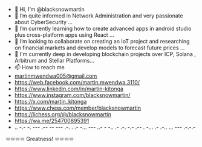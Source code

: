 - 👋 Hi, I’m @blacksnowmartin
- 👀 I’m quite informed in Network Administration and very passionate about CyberSecurity ...
- 🌱 I’m currently learning how to create advanced apps in android studio plus cross-platform apps using React ...
- 💞️ I’m looking to collaborate on creating an IoT project and researching on financial markets and develop models to forecast future prices ...
- 👥 I'm currently deep in developing blockchain projects over ICP, Solana , Arbitrum and Stellar Platforms...
- 📫 How to reach me 
- martinmwendwa005@gmail.com
- https://web.facebook.com/martin.mwendwa.3110/
- https://www.linkedin.com/in/martin-kitonga
- https://www.instagram.com/blacksnowmartin/
- https://x.com/martin_kitonga
- https://www.chess.com/member/blacksnowmartin
- https://lichess.org/@/blacksnowmartin
- https://wa.me/254700895391
- ..  -.- -. --- .--  -- --- .-. .  .- -... --- ..- -  -.. .- .-. -.-  .-- . -...  .- .-.. ... --- .-.-.- 

♾️♾️♾️♾️ Greatness! ♾️♾️♾️♾️
<!---
blacksnowmartin/blacksnowmartin is a ✨ special ✨ repository because its `README.md` (this file) appears on your GitHub profile.
You can click the Preview link to take a look at your changes.
Introduce new stylish look later
--->
